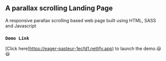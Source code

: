 
## A parallax scrolling Landing Page

A responsive parallax scrolling based web page built using HTML, SASS and Javascript
### `Demo Link `

 [Click here]https://eager-pasteur-1ecfd1.netlify.app) to launch the demo.:smiley::smiley:

  



